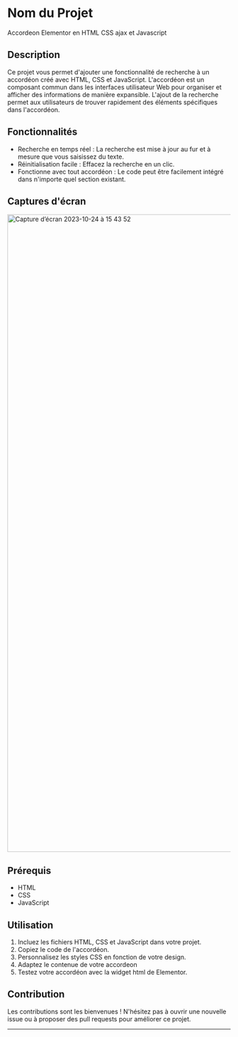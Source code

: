 # Nom du Projet

Accordeon Elementor en HTML CSS ajax et Javascript

## Description

Ce projet vous permet d'ajouter une fonctionnalité de recherche à un accordéon créé avec HTML, CSS et JavaScript. L'accordéon est un composant commun dans les interfaces utilisateur Web pour organiser et afficher des informations de manière expansible. L'ajout de la recherche permet aux utilisateurs de trouver rapidement des éléments spécifiques dans l'accordéon.

## Fonctionnalités

- Recherche en temps réel : La recherche est mise à jour au fur et à mesure que vous saisissez du texte.
- Réinitialisation facile : Effacez la recherche en un clic.
- Fonctionne avec tout accordéon : Le code peut être facilement intégré dans n'importe quel section existant.

## Captures d'écran

<img width="1440" alt="Capture d’écran 2023-10-24 à 15 43 52" src="https://github.com/Lindorndiaye/accordeon-with-ajax-search-elementor/assets/34451669/6dc3098e-33d6-48e6-bbe7-973c40afcb5c">


## Prérequis

- HTML
- CSS
- JavaScript

## Utilisation

1. Incluez les fichiers HTML, CSS et JavaScript dans votre projet.
2. Copiez le code de l'accordéon.
3. Personnalisez les styles CSS en fonction de votre design.
4. Adaptez le contenue de votre accordeon
5. Testez votre accordéon avec la widget html de Elementor.


## Contribution

Les contributions sont les bienvenues ! N'hésitez pas à ouvrir une nouvelle issue ou à proposer des pull requests pour améliorer ce projet.


---



